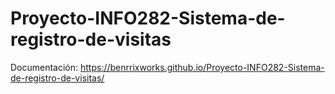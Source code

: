 # Proyecto-INFO282-Sistema-de-registro-de-visitas

Documentación:
https://benrrixworks.github.io/Proyecto-INFO282-Sistema-de-registro-de-visitas/
